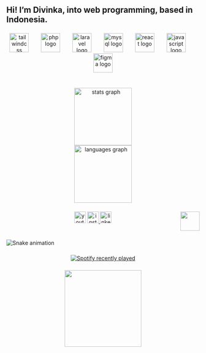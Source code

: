 <h2 align="left">Hi! I’m Divinka, into web programming, based in Indonesia.</h2>

###

<div align="center">
  <img src="https://skillicons.dev/icons?i=tailwind" height="50" alt="tailwindcss logo"  />
  <img width="24" />
  <img src="https://skillicons.dev/icons?i=php" height="50" alt="php logo"  />
  <img width="24" />
  <img src="https://skillicons.dev/icons?i=laravel" height="50" alt="laravel logo"  />
  <img width="24" />
  <img src="https://skillicons.dev/icons?i=mysql" height="50" alt="mysql logo"  />
  <img width="24" />
  <img src="https://skillicons.dev/icons?i=react" height="50" alt="react logo"  />
  <img width="24" />
  <img src="https://skillicons.dev/icons?i=js" height="50" alt="javascript logo"  />
  <img width="24" />
  <img src="https://skillicons.dev/icons?i=figma" height="50" alt="figma logo"  />
</div>

###

<br clear="both">

<div align="center">
  <img src="https://github-readme-stats.vercel.app/api?username=heydivinka&hide_title=false&hide_rank=false&show_icons=true&include_all_commits=true&count_private=true&disable_animations=false&theme=material-palenight&locale=en&hide_border=true" height="150" alt="stats graph" /> <br>
  <img src="https://github-readme-stats.vercel.app/api/top-langs?username=heydivinka&locale=en&hide_title=true&layout=compact&card_width=320&langs_count=10&theme=material-palenight&hide_border=true" height="150" alt="languages graph"  />
</div>

###

<img align="right" height="50" src="https://i.pinimg.com/originals/97/33/6c/97336ce592dde9feccb2afe652f73a63.gif"  />

###

<div align="center">
  <img src="https://img.shields.io/static/v1?message=Youtube&logo=youtube&label=&color=FF0000&logoColor=white&labelColor=&style=for-the-badge" height="30" alt="youtube logo"  />
  <a href="https://www.instagram.com/divinkaa__/" target="_blank">
    <img src="https://img.shields.io/static/v1?message=Instagram&logo=instagram&label=&color=E4405F&logoColor=white&labelColor=&style=for-the-badge" height="30" alt="instagram logo"  />
  </a>
  <a href="https://www.linkedin.com/in/divinka-azani-3a64b2354/" target="_blank">
    <img src="https://img.shields.io/static/v1?message=LinkedIn&logo=linkedin&label=&color=0077B5&logoColor=white&labelColor=&style=for-the-badge" height="30" alt="linkedin logo"  />
  </a>
</div>

###

<br clear="both">

<img src="https://raw.githubusercontent.com/heydivinka/heydivinka/output/snake.svg" alt="Snake animation" />

###

<div align="center">
  <a href="https://open.spotify.com/user/31nwcbkkxy3r6y5qka637ik5pxfu">
    <img src="https://spotify-recently-played-readme.vercel.app/api?user=31nwcbkkxy3r6y5qka637ik5pxfu&count=5&unique=false" alt="Spotify recently played"  />
  </a>
</div>

###

<div align="center">
  <img height="200" src="https://i.pinimg.com/originals/f5/1b/a2/f51ba208e6d0f1b54e275e69d5ce19a1.gif"  />
</div>

###
